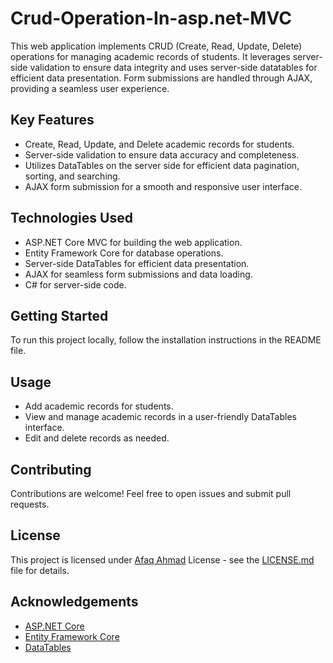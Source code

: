 # Crud-Operation-In-asp.net-MVC

This web application implements CRUD (Create, Read, Update, Delete) operations for managing academic records of students. It leverages server-side validation to ensure data integrity and uses server-side datatables for efficient data presentation. Form submissions are handled through AJAX, providing a seamless user experience.

## Key Features
- Create, Read, Update, and Delete academic records for students.
- Server-side validation to ensure data accuracy and completeness.
- Utilizes DataTables on the server side for efficient data pagination, sorting, and searching.
- AJAX form submission for a smooth and responsive user interface.

## Technologies Used
- ASP.NET Core MVC for building the web application.
- Entity Framework Core for database operations.
- Server-side DataTables for efficient data presentation.
- AJAX for seamless form submissions and data loading.
- C# for server-side code.

## Getting Started
To run this project locally, follow the installation instructions in the README file.

## Usage
- Add academic records for students.
- View and manage academic records in a user-friendly DataTables interface.
- Edit and delete records as needed.

## Contributing
Contributions are welcome! Feel free to open issues and submit pull requests.

## License
This project is licensed under [Afaq Ahmad](http://afaqahmadweb.000webhostapp.com/) License - see the [LICENSE.md](LICENSE.md) file for details.

## Acknowledgements
- [ASP.NET Core](https://dotnet.microsoft.com/apps/aspnet)
- [Entity Framework Core](https://docs.microsoft.com/en-us/ef/core/)
- [DataTables](https://datatables.net/)
